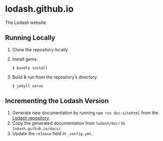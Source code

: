 # lodash.github.io

The Lodash website.

## Running Locally

1. Clone the repository locally.

2. Install gems.
    ```shell
    $ bundle install
    ```

3. Build & run from the repository’s directory.
    ```shell
    $ jekyll serve
    ```

## Incrementing the Lodash Version

1. Generate new documentation by running `npm run doc:sitehtml` from the [Lodash repository](https://github.com/lodash/lodash).
2. Copy the generated documentation from `lodash/doc/` to `lodash.github.io/docs/`.
3. Update the `release` field in `_config.yml`.
